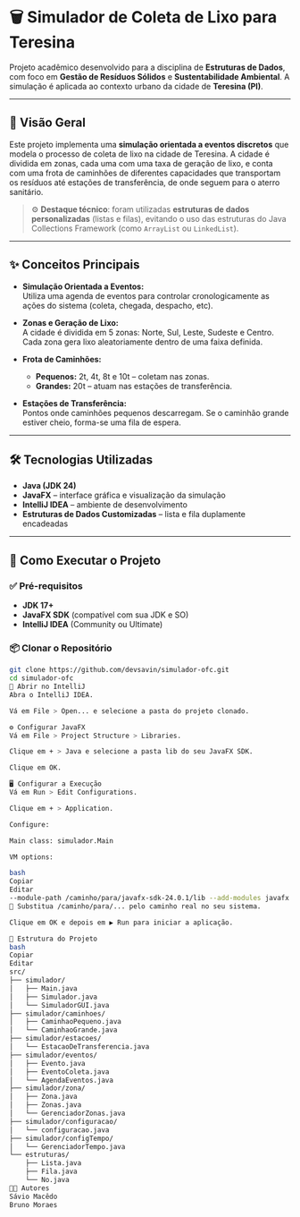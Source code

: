 # 🗑️ Simulador de Coleta de Lixo para Teresina

Projeto acadêmico desenvolvido para a disciplina de **Estruturas de Dados**, com foco em **Gestão de Resíduos Sólidos** e **Sustentabilidade Ambiental**. A simulação é aplicada ao contexto urbano da cidade de **Teresina (PI)**.

---

## 🎯 Visão Geral

Este projeto implementa uma **simulação orientada a eventos discretos** que modela o processo de coleta de lixo na cidade de Teresina. A cidade é dividida em zonas, cada uma com uma taxa de geração de lixo, e conta com uma frota de caminhões de diferentes capacidades que transportam os resíduos até estações de transferência, de onde seguem para o aterro sanitário.

> ⚙️ **Destaque técnico**: foram utilizadas **estruturas de dados personalizadas** (listas e filas), evitando o uso das estruturas do Java Collections Framework (como `ArrayList` ou `LinkedList`).

---

## ✨ Conceitos Principais

- **Simulação Orientada a Eventos:**  
  Utiliza uma agenda de eventos para controlar cronologicamente as ações do sistema (coleta, chegada, despacho, etc).

- **Zonas e Geração de Lixo:**  
  A cidade é dividida em 5 zonas: Norte, Sul, Leste, Sudeste e Centro. Cada zona gera lixo aleatoriamente dentro de uma faixa definida.

- **Frota de Caminhões:**
  - **Pequenos:** 2t, 4t, 8t e 10t – coletam nas zonas.
  - **Grandes:** 20t – atuam nas estações de transferência.

- **Estações de Transferência:**  
  Pontos onde caminhões pequenos descarregam. Se o caminhão grande estiver cheio, forma-se uma fila de espera.

---

## 🛠️ Tecnologias Utilizadas

- **Java (JDK 24)**
- **JavaFX** – interface gráfica e visualização da simulação
- **IntelliJ IDEA** – ambiente de desenvolvimento
- **Estruturas de Dados Customizadas** – lista e fila duplamente encadeadas

---

## 🚀 Como Executar o Projeto

### ✅ Pré-requisitos

- **JDK 17+**
- **JavaFX SDK** (compatível com sua JDK e SO)
- **IntelliJ IDEA** (Community ou Ultimate)

### 📦 Clonar o Repositório

```bash
git clone https://github.com/devsavin/simulador-ofc.git
cd simulador-ofc
🧩 Abrir no IntelliJ
Abra o IntelliJ IDEA.

Vá em File > Open... e selecione a pasta do projeto clonado.

⚙️ Configurar JavaFX
Vá em File > Project Structure > Libraries.

Clique em + > Java e selecione a pasta lib do seu JavaFX SDK.

Clique em OK.

🖥️ Configurar a Execução
Vá em Run > Edit Configurations.

Clique em + > Application.

Configure:

Main class: simulador.Main

VM options:

bash
Copiar
Editar
--module-path /caminho/para/javafx-sdk-24.0.1/lib --add-modules javafx.controls,javafx.fxml,javafx.graphics
🔁 Substitua /caminho/para/... pelo caminho real no seu sistema.

Clique em OK e depois em ▶️ Run para iniciar a aplicação.

📁 Estrutura do Projeto
bash
Copiar
Editar
src/
├── simulador/
│   ├── Main.java
│   ├── Simulador.java
│   └── SimuladorGUI.java
├── simulador/caminhoes/
│   ├── CaminhaoPequeno.java
│   └── CaminhaoGrande.java
├── simulador/estacoes/
│   └── EstacaoDeTransferencia.java
├── simulador/eventos/
│   ├── Evento.java
│   ├── EventoColeta.java
│   └── AgendaEventos.java
├── simulador/zona/
│   ├── Zona.java
│   ├── Zonas.java
│   └── GerenciadorZonas.java
├── simulador/configuracao/
│   └── configuracao.java
├── simulador/configTempo/
│   └── GerenciadorTempo.java
└── estruturas/
    ├── Lista.java
    ├── Fila.java
    └── No.java
👨‍💻 Autores
Sávio Macêdo
Bruno Moraes
